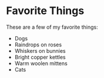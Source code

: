 # Favorite Things

These are a few of my favorite things:

- Dogs
- Raindrops on roses
- Whiskers on bunnies
- Bright copper kettles
- Warm woolen mittens
- Cats
